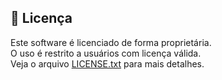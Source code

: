 ## 📜 Licença
Este software é licenciado de forma proprietária.  
O uso é restrito a usuários com licença válida.  
Veja o arquivo [LICENSE.txt](./LICENSE.txt) para mais detalhes.
